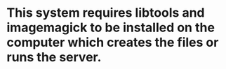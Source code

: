This system requires libtools and imagemagick to be installed on the computer which creates the files or runs the server.
=======
